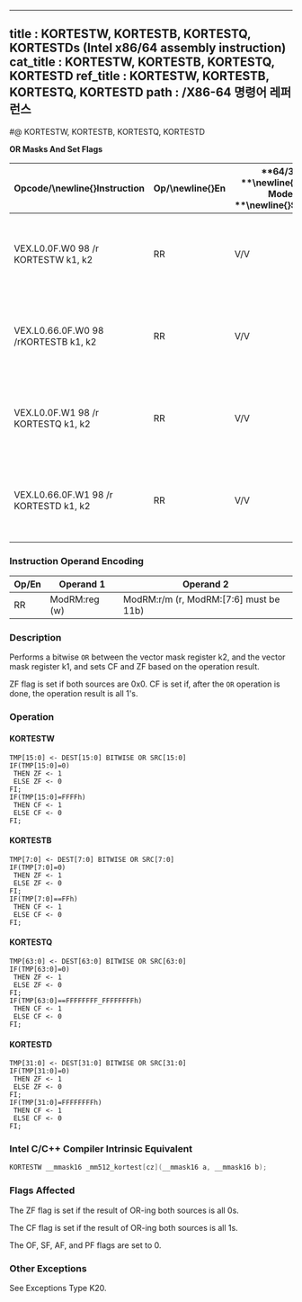 ----------------------------
title : KORTESTW, KORTESTB, KORTESTQ, KORTESTDs (Intel x86/64 assembly instruction)
cat_title : KORTESTW, KORTESTB, KORTESTQ, KORTESTD
ref_title : KORTESTW, KORTESTB, KORTESTQ, KORTESTD
path : /X86-64 명령어 레퍼런스
----------------------------
#@ KORTESTW, KORTESTB, KORTESTQ, KORTESTD

**OR Masks And Set Flags**

|**Opcode/**\newline{}**Instruction**|**Op/**\newline{}**En**|**64/32 **\newline{}**bit Mode **\newline{}**Support**|**CPUID **\newline{}**Feature **\newline{}**Flag**|**Description**|
|------------------------------------|-----------------------|------------------------------------------------------|--------------------------------------------------|---------------|
|VEX.L0.0F.W0 98 /r KORTESTW k1, k2|RR|V/V|AVX512F|Bitwise OR 16 bits masks k1 and k2 and update ZF and CF accordingly.|
|VEX.L0.66.0F.W0 98 /rKORTESTB k1, k2|RR|V/V|AVX512DQ|Bitwise OR 8 bits masks k1 and k2 and update ZF and CF accordingly.|
|VEX.L0.0F.W1 98 /r KORTESTQ k1, k2|RR|V/V|AVX512BW|Bitwise OR 64 bits masks k1 and k2 and update ZF and CF accordingly.|
|VEX.L0.66.0F.W1 98 /r KORTESTD k1, k2|RR|V/V|AVX512BW|Bitwise OR 32 bits masks k1 and k2 and update ZF and CF accordingly.|
### Instruction Operand Encoding


|Op/En|Operand 1|Operand 2|
|-----|---------|---------|
|RR|ModRM:reg (w)|ModRM:r/m (r, ModRM:[7:6] must be 11b)|
### Description


Performs a bitwise `OR` between the vector mask register k2, and the vector mask register k1, and sets CF and ZF based on the operation result. 

ZF flag is set if both sources are 0x0. CF is set if, after the `OR` operation is done, the operation result is all 1's.


### Operation
#### KORTESTW 
```info-verb
TMP[15:0] <-  DEST[15:0] BITWISE OR SRC[15:0]
IF(TMP[15:0]=0)
 THEN ZF  <- 1
 ELSE ZF <-  0
FI;
IF(TMP[15:0]=FFFFh)
 THEN CF <-  1
 ELSE CF <-  0
FI;
```
#### KORTESTB 
```info-verb
TMP[7:0] <-  DEST[7:0] BITWISE OR SRC[7:0]
IF(TMP[7:0]=0)
 THEN ZF  <- 1
 ELSE ZF  <- 0
FI;
IF(TMP[7:0]==FFh)
 THEN CF  <- 1
 ELSE CF  <- 0
FI;
```
#### KORTESTQ 
```info-verb
TMP[63:0]  <- DEST[63:0] BITWISE OR SRC[63:0]
IF(TMP[63:0]=0)
 THEN ZF  <- 1
 ELSE ZF  <- 0
FI;
IF(TMP[63:0]==FFFFFFFF_FFFFFFFFh)
 THEN CF <-  1
 ELSE CF <-  0
FI;
```
#### KORTESTD 
```info-verb
TMP[31:0] <-  DEST[31:0] BITWISE OR SRC[31:0]
IF(TMP[31:0]=0)
 THEN ZF  <- 1
 ELSE ZF <-  0
FI;
IF(TMP[31:0]=FFFFFFFFh)
 THEN CF <-  1
 ELSE CF  <- 0
FI;
```

### Intel C/C++ Compiler Intrinsic Equivalent

```cpp
KORTESTW __mmask16 _mm512_kortest[cz](__mmask16 a, __mmask16 b);
```
### Flags Affected


The ZF flag is set if the result of OR-ing both sources is all 0s.

The CF flag is set if the result of OR-ing both sources is all 1s.

The OF, SF, AF, and PF flags are set to 0.

### Other Exceptions


See Exceptions Type K20.

